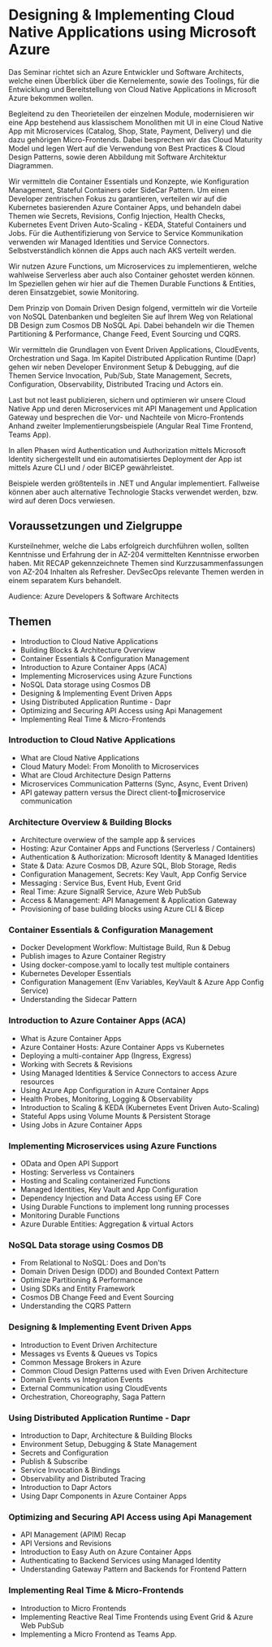 # Designing & Implementing Cloud Native Applications using Microsoft Azure

Das Seminar richtet sich an Azure Entwickler und Software Architects, welche einen Überblick über die Kernelemente, sowie des Toolings, für die Entwicklung und Bereitstellung von Cloud Native Applications in Microsoft Azure bekommen wollen. 

Begleitend zu den Theorieteilen der einzelnen Module, modernisieren wir eine App bestehend aus klassischem Monolithen mit UI in eine Cloud Native App mit Microservices (Catalog, Shop, State, Payment, Delivery) und die dazu gehörigen Micro-Frontends. Dabei besprechen wir das Cloud Maturity Model und legen Wert auf die Verwendung von Best Practices & Cloud Design Patterns, sowie deren Abbildung mit Software Architektur Diagrammen.

Wir vermitteln die Container Essentials und Konzepte, wie Konfiguration Management, Stateful Containers oder SideCar Pattern. Um einen Developer zentrischen Fokus zu garantieren, verteilen wir auf die Kubernetes basierenden Azure Container Apps, und behandeln dabei Themen wie Secrets, Revisions, Config Injection, Health Checks, Kubernetes Event Driven Auto-Scaling - KEDA, Stateful Containers und Jobs. Für die Authentifizierung von Service to Service Kommunikation verwenden wir Managed Identities und Service Connectors. Selbstverständlich können die Apps auch nach AKS verteilt werden.

Wir nutzen Azure Functions, um Microservices zu implementieren, welche wahlweise Serverless aber auch also Container gehostet werden können. Im Speziellen gehen wir hier auf die Themen Durable Functions & Entities, deren Einsatzgebiet, sowie Monitoring.

Dem Prinzip von Domain Driven Design folgend, vermitteln wir die Vorteile von NoSQL Datenbanken und begleiten Sie auf Ihrem Weg von Relational DB Design zum Cosmos DB NoSQL Api. Dabei behandeln wir die Themen Partitioning & Performance, Change Feed, Event Sourcing und CQRS.

Wir vermitteln die Grundlagen von Event Driven Applications, CloudEvents, Orchestration und Saga. Im Kapitel Distributed Application Runtime (Dapr) gehen wir neben Developer Environment Setup & Debugging, auf die Themen  Service Invocation, Pub/Sub, State Management, Secrets, Configuration, Observability, Distributed Tracing und Actors ein.

Last but not least publizieren, sichern und optimieren wir unsere Cloud Native App und deren Microservices mit API Management und Application Gateway und besprechen die Vor- und Nachteile von Micro-Frontends Anhand zweiter Implementierungsbeispiele (Angular Real Time Frontend, Teams App).

In allen Phasen wird Authentication und Authorization mittels Microsoft Identity sichergestellt und ein automatisiertes Deployment der App ist mittels Azure CLI und / oder BICEP gewährleistet.

Beispiele werden größtenteils in .NET und Angular implementiert. Fallweise können aber auch alternative Technologie Stacks verwendet werden, bzw. wird auf deren Docs verwiesen.

## Voraussetzungen und Zielgruppe

Kursteilnehmer, welche die Labs erfolgreich durchführen wollen, sollten Kenntnisse und Erfahrung der in AZ-204 vermittelten Kenntnisse erworben haben. Mit RECAP gekennzeichnete Themen sind Kurzzusammenfassungen von AZ-204 Inhalten als Refresher. DevSecOps relevante Themen werden in einem separatem Kurs behandelt.

Audience: Azure Developers & Software Architects

## Themen

- Introduction to Cloud Native Applications
- Building Blocks & Architecture Overview
- Container Essentials & Configuration Management
- Introduction to Azure Container Apps (ACA)
- Implementing Microservices using Azure Functions
- NoSQL Data storage using Cosmos DB
- Designing & Implementing Event Driven Apps
- Using Distributed Application Runtime - Dapr
- Optimizing and Securing API Access using Api Management
- Implementing Real Time & Micro-Frontends 

### Introduction to Cloud Native Applications

- What are Cloud Native Applications
- Cloud Matury Model: From Monolith to Microservices
- What are Cloud Architecture Design Patterns
- Microservices Communication Patterns (Sync, Async, Event Driven)
- API gateway pattern versus the Direct client-to￾microservice communication

### Architecture Overview & Building Blocks

- Architecture overwiew of the sample app & services
- Hosting: Azur Container Apps and Functions (Serverless / Containers)
- Authentication & Authorization: Microsoft Identity & Managed Identities
- State & Data: Azure Cosmos DB, Azure SQL, Blob Storage, Redis
- Configuration Management, Secrets: Key Vault, App Config Service
- Messaging : Service Bus, Event Hub, Event Grid
- Real Time: Azure SignalR Service, Azure Web PubSub
- Access & Management: API Management & Application Gateway
- Provisioning of base building blocks using Azure CLI & Bicep

### Container Essentials & Configuration Management

- Docker Development Workflow: Multistage Build, Run & Debug
- Publish images to Azure Container Registry
- Using docker-compose.yaml to locally test multiple containers
- Kubernetes Developer Essentials
- Configuration Management (Env Variables, KeyVault & Azure App Config Service)
- Understanding the Sidecar Pattern

### Introduction to Azure Container Apps (ACA)

- What is Azure Container Apps
- Azure Container Hosts: Azure Container Apps vs Kubernetes
- Deploying a multi-container App (Ingress, Exgress)
- Working with Secrets & Revisions
- Using Managed Identities & Service Connectors to access Azure resources
- Using Azure App Configuration in Azure Container Apps
- Health Probes, Monitoring, Logging & Observability
- Introduction to Scaling & KEDA (Kubernetes Event Driven Auto-Scaling) 
- Stateful Apps using Volume Mounts & Persistent Storage
- Using Jobs in Azure Container Apps

### Implementing Microservices using Azure Functions

- OData and Open API Support
- Hosting: Serverless vs Containers
- Hosting and Scaling containerized Functions
- Managed Identities, Key Vault and App Configuration
- Dependency Injection and Data Access using EF Core
- Using Durable Functions to implement long running processes
- Monitoring Durable Functions
- Azure Durable Entities: Aggregation & virtual Actors

### NoSQL Data storage using Cosmos DB

- From Relational to NoSQL: Does and Don'ts
- Domain Driven Design (DDD) and Bounded Context Pattern
- Optimize Partitioning & Performance 
- Using SDKs and Entity Framework
- Cosmos DB Change Feed and Event Sourcing
- Understanding the CQRS Pattern

### Designing & Implementing Event Driven Apps

- Introduction to Event Driven Architecture
- Messages vs Events & Queues vs Topics
- Common Message Brokers in Azure
- Common Cloud Design Patterns used with Even Driven Architecture
- Domain Events vs Integration Events
- External Communication using CloudEvents
- Orchestration, Choreography, Saga Pattern

### Using Distributed Application Runtime - Dapr

- Introduction to Dapr, Architecture & Building Blocks 
- Environment Setup, Debugging & State Management
- Secrets and Configuration
- Publish & Subscribe
- Service Invocation & Bindings
- Observability and Distributed Tracing
- Introduction to Dapr Actors
- Using Dapr Components in Azure Container Apps

### Optimizing and Securing API Access using Api Management

- API Management (APIM) Recap
- API Versions and Revisions
- Introduction to Easy Auth on Azure Container Apps
- Authenticating to Backend Services using Managed Identity
- Understanding Gateway Pattern and Backends for Frontend Pattern

### Implementing Real Time & Micro-Frontends 

- Introduction to Micro Frontends
- Implementing Reactive Real Time Frontends using Event Grid & Azure Web PubSub
- Implementing a Micro Frontend as Teams App.
